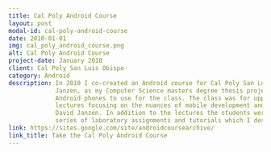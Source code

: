 ```yaml
---
title: Cal Poly Android Course
layout: post
modal-id: cal-poly-android-course
date: 2010-01-01
img: cal_poly_android_course.png
alt: Cal Poly Android Course
project-date: January 2010
client: Cal Poly San Luis Obispo
category: Android
description: In 2010 I co-created an Android course for Cal Poly San Luis Obispo with my thesis advisor, Dr. David 
             Janzen, as my Computer Science masters degree thesis project. We received a Google grant that included 30
             Android phones to use for the class. The class was for upper division Software Engineering students with 
             lectures focusing on the nuances of mobile development and entrepreneurship in general which were taught by
             David Janzen. In addition to the lectures the students were taught how to develop Android apps through a 
             series of laboratory assignments and tutorials which I designed and wrote.
link: https://sites.google.com/site/androidcoursearchive/
link_title: Take the Cal Poly Android Course 
---
```

